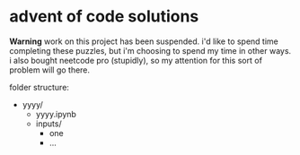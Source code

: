 # advent of code solutions

**Warning**
work on this project has been suspended. i'd like to spend time completing these puzzles, but i'm choosing to spend my time in other ways. i also bought neetcode pro (stupidly), so my attention for this sort of problem will go there.

folder structure:

* yyyy/
    * yyyy.ipynb
    * inputs/
        * one
        * ...
